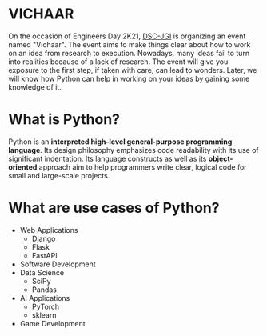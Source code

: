 # VICHAAR
On the occasion of Engineers Day 2K21, [DSC-JGI](https://gdsc.community.dev/jiet-group-of-institutions-jodhpur/) is organizing an event named "Vichaar". The event aims to make things clear about how to work on an idea from research to execution. Nowadays, many ideas fail to turn into realities because of a lack of research. The event will give you exposure to the first step, if taken with care, can lead to wonders. Later, we will know how Python can help in working on your ideas by gaining some knowledge of it.


# What is Python?
Python is an **interpreted high-level general-purpose programming language**. Its design philosophy emphasizes code readability with its use of significant indentation. Its language constructs as well as its **object-oriented** approach aim to help programmers write clear, logical code for small and large-scale projects.


# What are use cases of Python?
- Web Applications
  - Django
  - Flask
  - FastAPI
- Software Development
- Data Science
  - SciPy
  - Pandas
- AI Applications
  - PyTorch
  - sklearn
- Game Development    
